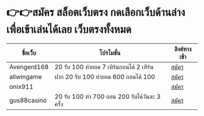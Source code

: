 # 👉👉สมัคร สล็อตเว็บตรง กดเลือกเว็บด้านล่างเพื่อเข้าเล่นได้เลย เว็บตรงทั้งหมด

| ชื่อเว็บ      | โปรโมชั่น | ลิงค์ทางเข้า |
| ----------- | ----------- | ----------- |
| Avengerd168   | 20 รับ 100 ทำยอด 7 เทิร์นถอนได้ 2 เทิร์น   | [สมัคร](https://avengers168.awallet.link/register?u=KPL2pHXj) |
| allwingame  | ฝาก 20 รับ 100 ทำยอด 600 ถอนได้ 100 | [สมัคร](https://allwingame.jwallet.link/register?u=L2j8eCVM)        |  
| onix911 |  | [สมัคร](https://onix911.jwallet.link/register?u=VTMG5p1a) |  
| gus88casino | 20 รับ 100 ทำ 700 ถอน 200 รับได้วันละ 3 ครั้ง | [สมัคร](https://gus88casino.mewallet.cc/register?u=G9OJeLzh) |  
